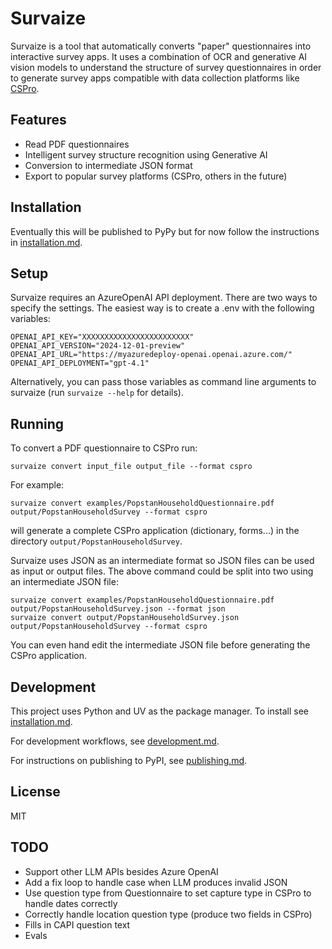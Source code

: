 # Survaize

Survaize is a tool that automatically converts "paper" questionnaires into interactive survey apps. It uses a combination of OCR and generative AI vision models to understand the structure of survey questionnaires in order to generate survey apps compatible with data collection platforms like [CSPro](https://www.census.gov/data/software/cspro.html).

## Features

- Read PDF questionnaires 
- Intelligent survey structure recognition using Generative AI
- Conversion to intermediate JSON format
- Export to popular survey platforms (CSPro, others in the future)

## Installation

Eventually this will be published to PyPy but for now follow the instructions in [installation.md](installation.md).

## Setup
Survaize requires an AzureOpenAI API deployment. There are two ways to specify the settings. The easiest way is to create a .env with the following variables:

```
OPENAI_API_KEY="XXXXXXXXXXXXXXXXXXXXXXXX"
OPENAI_API_VERSION="2024-12-01-preview"
OPENAI_API_URL="https://myazuredeploy-openai.openai.azure.com/"
OPENAI_API_DEPLOYMENT="gpt-4.1"
```

Alternatively, you can pass those variables as command line arguments to survaize (run `survaize --help` for details).

## Running
To convert a PDF questionnaire to CSPro run:

```shell
survaize convert input_file output_file --format cspro
```

For example:

```shell
survaize convert examples/PopstanHouseholdQuestionnaire.pdf output/PopstanHouseholdSurvey --format cspro
```
will generate a complete CSPro application (dictionary, forms...) in the directory `output/PopstanHouseholdSurvey`.

Survaize uses JSON as an intermediate format so JSON files can be used as input or output files. The above command could be split into two using an intermediate JSON file:

```shell
survaize convert examples/PopstanHouseholdQuestionnaire.pdf output/PopstanHouseholdSurvey.json --format json
survaize convert output/PopstanHouseholdSurvey.json output/PopstanHouseholdSurvey --format cspro
```

You can even hand edit the intermediate JSON file before generating the CSPro application.

## Development

This project uses Python and UV as the package manager. To install see [installation.md](installation.md).

For development workflows, see [development.md](development.md).

For instructions on publishing to PyPI, see [publishing.md](publishing.md).

## License

MIT 

## TODO
- Support other LLM APIs besides Azure OpenAI
- Add a fix loop to handle case when LLM produces invalid JSON
- Use question type from Questionnaire to set capture type in CSPro to handle dates correctly
- Correctly handle location question type (produce two fields in CSPro)
- Fills in CAPI question text
- Evals